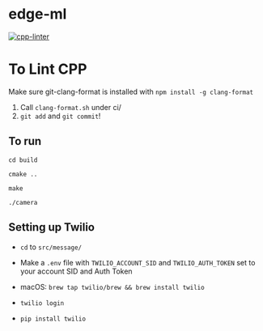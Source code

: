 # edge-ml

[![cpp-linter](https://github.com/cpp-linter/cpp-linter-action/actions/workflows/cpp-linter.yml/badge.svg)](https://github.com/cpp-linter/cpp-linter-action/actions/workflows/cpp-linter.yml)

# To Lint CPP
Make sure git-clang-format is installed with `npm install -g clang-format`
1. Call `clang-format.sh` under ci/
2. `git add` and `git commit`!

## To run

`cd build`

`cmake ..`

`make`

`./camera`

## Setting up Twilio

- `cd` to `src/message/`

- Make a `.env` file with `TWILIO_ACCOUNT_SID` and `TWILIO_AUTH_TOKEN` set to your account SID and Auth Token

- macOS: `brew tap twilio/brew && brew install twilio`

- `twilio login`

- `pip install twilio`
